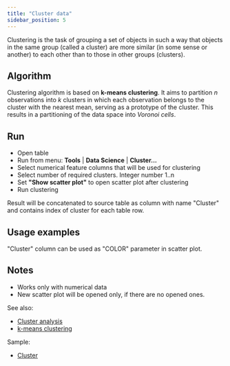 ```yaml
---
title: "Cluster data"
sidebar_position: 5
---
```


Clustering is the task of grouping a set of objects in such a way that objects in the same group
(called a cluster) are more similar (in some sense or another) to each other than to those in other groups (clusters).

## Algorithm

Clustering algorithm is based on **k-means clustering**. It aims to partition _n_ observations into
_k_ clusters in which each observation belongs to the cluster with the nearest mean, serving as a prototype of the
cluster. This results in a partitioning of the data space into _Voronoi cells_.

## Run

* Open table
* Run from menu: **Tools** | **Data Science** | **Cluster...**
* Select numerical feature columns that will be used for clustering
* Select number of required clusters. Integer number 1..n
* Set **"Show scatter plot"** to open scatter plot after clustering
* Run clustering

Result will be concatenated to source table as column with name "Cluster" and contains index of cluster for each table
row.

## Usage examples

"Cluster" column can be used as "COLOR" parameter in scatter plot.

## Notes

* Works only with numerical data
* New scatter plot will be opened only, if there are no opened ones.

See also:

* [Cluster analysis](https://en.wikipedia.org/wiki/Cluster_analysis)
* [k-means clustering](https://en.wikipedia.org/wiki/K-means_clustering)

Sample:

* [Cluster](https://public.datagrok.ai/js/samples/domains/data-science/cluster)
